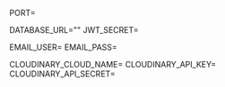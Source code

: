 PORT=

DATABASE_URL=""
JWT_SECRET=

EMAIL_USER=
EMAIL_PASS=

CLOUDINARY_CLOUD_NAME=
CLOUDINARY_API_KEY=
CLOUDINARY_API_SECRET=
